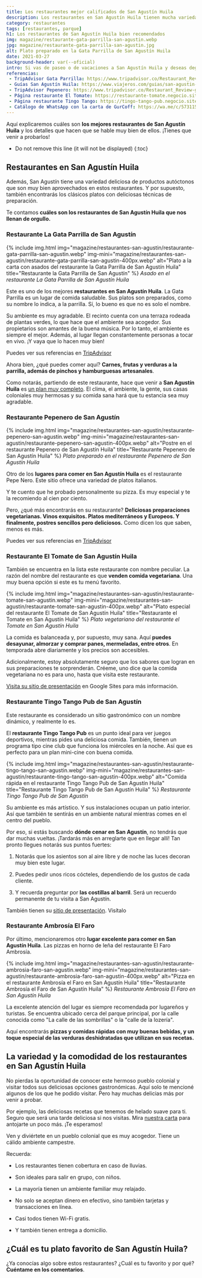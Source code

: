 ```yaml
---
title: Los restaurantes mejor calificados de San Agustín Huila
description: Los restaurantes en San Agustín Huila tienen mucha variedad de ofertas gastronómicas. Te contaremos de 5 de ellos con muy buenas calificaciones.
category: restaurantes
tags: [restaurantes, parque]
h1: Los restaurantes de San Agustín Huila bien recomendados
img: magazine/restaurante-gata-parrilla-san-agustin.webp
jpg: magazine/restaurante-gata-parrilla-san-agustin.jpg
alt: Plato preparado en la Gata Parrilla de San Agustín Huila
date: 2021-03-27
background-header: var(--oficial)
intro: Si vas de paseo o de vacaciones a San Agustín Huila y deseas degustar algún rico almuerzo, o una cena inolvidable, no te puedes perder la diversidad gastronómica de sus restaurantes.
referencias:
 - TripAdvisor Gata Parrilla: https://www.tripadvisor.co/Restaurant_Review-g445060-d16875100-Reviews-La_Gata_Parrilla-San_Agustin_Huila_Department.html
 - Guías San Agustín Huila: https://www.viajeros.com/guias/san-agustin-huila-magia-y-arqueologia-en-colombia
 - TripAdvisor Pepenero: https://www.tripadvisor.co/Restaurant_Review-g445060-d7377207-Reviews-Pepe_Nero-San_Agustin_Huila_Department.html
 - Página restaurante El Tomate: https://restaurante-tomate.negocio.site/
 - Página restaurante Tingo Tango: https://tingo-tango-pub.negocio.site/
 - Catálogo de WhatsApp con la carta de GurCoff: https://wa.me/c/573115245225
---
```

Aquí explicaremos cuáles son **los mejores restaurantes de San Agustín Huila** y los detalles que hacen que se hable muy bien de ellos. ¡Tienes que venir a probarlos!
<!-- excerpt -->

* Do not remove this line (it will not be displayed)
{:toc}

## Restaurantes en San Agustín Huila

Además, San Agustín tiene una variedad deliciosa de productos autóctonos que son muy bien aprovechados en estos restaurantes. Y por supuesto, también encontrarás los clásicos platos con deliciosas técnicas de preparación.

Te contamos **cuáles son los restaurantes de San Agustín Huila que nos llenan de orgullo.**

### Restaurante La Gata Parrilla de San Agustín

{% include img.html img="magazine/restaurantes-san-agustin/restaurante-gata-parrilla-san-agustin.webp" img-mini="magazine/restaurantes-san-agustin/restaurante-gata-parrilla-san-agustin-400px.webp" alt="Plato a la carta con asados del restaurante la Gata  Parrilla de San Agustín Huila" title="Restaurante la Gata Parrilla de San Agustín" %}
*Asado en el restaurante La Gata Parrilla de San Agustín Huila*

Este es uno de los mejores **restaurantes en San Agustín Huila**. La Gata Parrilla es un lugar de comida saludable. Sus platos son preparados, como su nombre lo indica, a la parrilla. Sí, lo bueno es que no es solo el nombre.

Su ambiente es muy agradable. El recinto cuenta con una terraza rodeada de plantas verdes, lo que hace que el ambiente sea acogedor. Sus propietarios son amantes de la buena música. Por lo tanto, el ambiente es siempre el mejor. Además, al lugar llegan constantemente personas a tocar en vivo. ¡Y vaya que lo hacen muy bien!

Puedes ver sus referencias en [TripAdvisor](#fuentes "link de la página tripadvisor con el perfil del restaurante La Gata Parrilla de San Agustín Huila")

Ahora bien, ¿qué puedes comer aquí? **Carnes, frutas y verduras a la parrilla, además de pinchos y hamburguesas artesanales**.

Como notarás, partiendo de este restaurante, hace que venir a **San Agustín Huila** es [un plan muy completo](#fuentes "Link al artículo de San Agustín Huila"). El clima, el ambiente, la gente, sus casas coloniales muy hermosas y su comida sana hará que tu estancia sea muy agradable.

### Restaurante Pepenero de San Agustín

{% include img.html img="magazine/restaurantes-san-agustin/restaurante-pepenero-san-agustin.webp" img-mini="magazine/restaurantes-san-agustin/restaurante-pepenero-san-agustin-400px.webp" alt="Postre en el restaurante Pepenero de San Agustín Huila" title="Restaurante Pepenero de San Agustín Huila" %}
*Plato preparado en el restaurante Pepenero de San Agustín Huila*

Otro de los **lugares para comer en San Agustín Huila** es el restaurante Pepe Nero. Este sitio ofrece una variedad de platos italianos.

Y te cuento que he probado personalmente su pizza. Es muy especial y te la recomiendo al cien por ciento.

Pero, ¿qué más encontrarás en su restaurante? **Deliciosas preparaciones vegetarianas. Vinos exquisitos. Platos mediterráneos y Europeos. Y finalmente, postres sencillos pero deliciosos.** Como dicen los que saben, menos es más.

Puedes ver sus referencias en [TripAdvisor](#fuentes "link de la página tripadvisor con el perfil del restaurante Pepenero de San Agustín Huila")

### Restaurante El Tomate de San Agustín Huila

También se encuentra en la lista este restaurante con nombre peculiar. La razón del nombre del restaurante es que **venden comida vegetariana**. Una muy buena opción si este es tu menú favorito.

{% include img.html img="magazine/restaurantes-san-agustin/restaurante-tomate-san-agustin.webp" img-mini="magazine/restaurantes-san-agustin/restaurante-tomate-san-agustin-400px.webp" alt="Plato especial del restaurante El Tomate de San Agustín Huila" title="Restaurante el Tomate en San Agustín Huila" %}
*Plato vegetariano del restaurante el Tomate en San Agustín Huila*

La comida es balanceada y, por supuesto, muy sana. Aquí **puedes desayunar, almorzar y comprar panes, mermeladas, entre otros**. En temporada abre diariamente y los precios son accesibles.

Adicionalmente, estoy absolutamente seguro que los sabores que logran en sus preparaciones te sorprenderán. Créeme, uno dice que la comida vegetariana no es para uno, hasta que visita este restaurante.

[Visita su sitio de presentación](#fuentes "link de la página del restaurante El Tomate de San Agustín Huila") en Google Sites para más información.

### Restaurante Tingo Tango Pub de San Agustín

Este restaurante es considerado un sitio gastronómico con un nombre dinámico, y realmente lo es.

El **restaurante Tingo Tango Pub** es un punto ideal para ver juegos deportivos, mientras pides una deliciosa comida. También, tienen un programa tipo cine club que funciona los miércoles en la noche. Así que es perfecto para un plan mini-cine con buena comida.

{% include img.html img="magazine/restaurantes-san-agustin/restaurante-tingo-tango-san-agustin.webp" img-mini="magazine/restaurantes-san-agustin/restaurante-tingo-tango-san-agustin-400px.webp" alt="Comida rápida en el restaurante Tingo Tango Pub de San Agustín Huila" title="Restaurante Tingo Tango Pub de San Agustín Huila" %}
*Restaurante Tingo Tango Pub de San Agustín*

Su ambiente es más artístico. Y sus instalaciones ocupan un patio interior. Así que también te sentirás en un ambiente natural mientras comes en el centro del pueblo.

Por eso, si estás buscando **dónde cenar en San Agustín**, no tendrás que dar muchas vueltas. ¡Tardarás más en arreglarte que en llegar allí!
Tan pronto llegues notarás sus puntos fuertes:

1. Notarás que los asientos son al aire libre y de noche las luces decoran muy bien este lugar.

2. Puedes pedir unos ricos cócteles, dependiendo de los gustos de cada cliente.

3. Y recuerda preguntar por **las costillas al barril**. Será un recuerdo permanente de tu visita a San Agustín.

También tienen su [sitio de presentación](#fuentes "link de la página del restaurante Tingo Tango"). Visítalo

### Restaurante Ambrosía El Faro

Por último, mencionaremos otro **lugar excelente para comer en San Agustín Huila**. Las pizzas en horno de leña del restaurante El Faro Ambrosía.

{% include img.html img="magazine/restaurantes-san-agustin/restaurante-ambrosia-faro-san-agustin.webp" img-mini="magazine/restaurantes-san-agustin/restaurante-ambrosia-faro-san-agustin-400px.webp" alt="Pizza en el restaurante Ambrosía el Faro en San Agustín Huila" title="Restaurante Ambrosía el Faro de San Agustín Huila" %}
*Restaurante Ambrosía El Faro en San Agustín Huila*

La excelente atención del lugar es siempre recomendada por lugareños y turistas. Se encuentra ubicado cerca del parque principal, por la calle conocida como "La calle de las sombrillas" o la "calle de la lozería".

Aquí encontrarás **pizzas y comidas rápidas con muy buenas bebidas, y un toque especial de las verduras deshidratadas que utilizan en sus recetas.**

## La variedad y la comodidad de los restaurantes en San Agustín Huila

No pierdas la oportunidad de conocer este hermoso pueblo colonial y visitar todos sus deliciosas opciones gastronómicas. Aquí solo te mencioné algunos de los que he podido visitar. Pero hay muchas delicias más por venir a probar.

Por ejemplo, las deliciosas recetas que tenemos de helado suave para ti. Seguro que será una tarde deliciosa si nos visitas. Mira [nuestra carta](https://bit.ly/domicilios-gurcoff "link al catálogo de WhatsApp con el menú de la heladería GurCoff") para antojarte un poco más. ¡Te esperamos!

Ven y diviértete en un pueblo colonial que es muy acogedor. Tiene un cálido ambiente campestre.

Recuerda:

* Los restaurantes tienen cobertura en caso de lluvias.

* Son ideales para salir en grupo, con niños.

* La mayoría tienen un ambiente familiar muy relajado.

* No solo se aceptan dinero en efectivo, sino también tarjetas y transacciones en línea.

* Casi todos tienen Wi-Fi gratis.

* Y también tienen entrega a domicilio.

## ¿Cuál es tu plato favorito de San Agustín Huila?

¿Ya conocías algo sobre estos restaurantes? ¿Cuál es tu favorito y por qué? **Cuéntame en los comentarios**.
